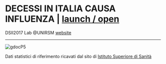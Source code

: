 # DECESSI IN ITALIA CAUSA INFLUENZA | [launch / open](http://github.com/elisabettacelli/dsii-2017-unirsm.github.io/blob/master/elisabetta.celli)

 
DSII2017 Lab @UNIRSM [website](http://dsii-2017-unirsm.github.io)

----

![gdocP5](http://i.imgur.com/lWCFWWh.png)

Dati statistici di riferimento ricavati dal sito di [Istituto Superiore di Sanità](https://www.iss.it/site/mortalita/Scripts/SelCause.asp)

